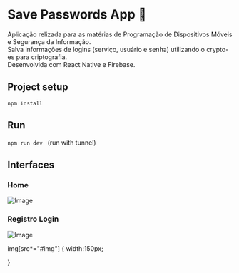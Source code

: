 # Save Passwords App 🔐

Aplicação relizada para as matérias de Programação de Dispositivos Móveis e Segurança da Informação.   
Salva informações de logins (serviço, usuário e senha) utilizando o crypto-es para criptografia.   
Desenvolvida com React Native e Firebase.

## Project setup

 ```npm install``` 

## Run

 ```npm run dev ```
 (run with tunnel)


## Interfaces

<!-- ### Login
![Image](./img/TelaHome.png) -->

### Home
![Image](./img/TelaHome.jpg#img)

### Registro Login
![Image](./img/TelaRegistroLogin.jpg#img)


<!-- Links:
[Nomes de icones expo vector-icons](https://icons.expo.fyi ) -->

img[src*="#img"] {
   width:150px;
   <!-- height:100px; -->
}
